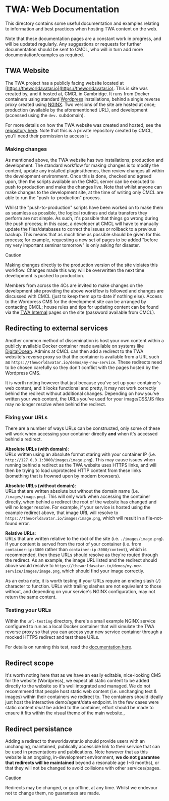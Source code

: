 # TWA: Web Documentation

This directory contains some useful documentation and examples relating to information and best practices when hosting TWA content on the web.

Note that these documentation pages are a constant work in progress, and will be updated regularly. Any suggestions or requests for further documentation should be sent to CMCL, who will in turn add more documentation/examples as required.

## TWA Website

The TWA project has a publicly facing website located at [https://theworldavatar.io](https://theworldavatar.io). This is site was created by, and it hosted at, CMCL in Cambridge. It runs from Docker containers using standard [Wordpress](https://wordpress.com/) installations, behind a single reverse proxy created using [NGINX](https://www.nginx.com/). Two versions of the site are hosted at once; production (available by the aforementioned URL), and development (accessed using the `dev.` subdomain).

<!-- markdown-link-check-disable-next-line -->
For more details on how the TWA website was created and hosted, see the [repository here](https://github.com/cmcl-io/theworldavatar.io). Note that this is a private repository created by CMCL, you'll need their permission to access it.

### Making changes

As mentioned above, the TWA website has two installations; production and development. The standard workflow for making changes is to modify the content, update any installed plugins/themes, then review changes all within the development environment. Once this is done, checked and agreed upon, then the scripts available on the CMCL server can be executed to push to production and make the changes live. Note that whilst anyone can make changes to the development site, at the time of writing only CMCL are able to run the "push-to-production" process.

Whilst the "push-to-production" scripts have been worked on to make them as seamless as possible, the logical routines and data transfers they perform are not simple. As such, it's possible that things go wrong during the push process; in this case, a developer at CMCL will have to manually update the files/databases to correct the issues or rollback to a previous backup. This means that as much time as possible should be given for this process; for example, requesting a new set of pages to be added "before my very important seminar tomorrow" is only asking for disaster.

> [!CAUTION]
> Making changes directly to the production version of the site violates this workflow. Changes made this way will be overwritten the next time development is pushed to production.

Members from across the 4Cs are invited to make changes on the development site providing the above workflow is followed and changes are discussed with CMCL (just to keep them up to date if nothing else). Access to the Wordpress CMS for the development site can be arranged by contacting CMCL; house rules and tips for updating content can be found via the [TWA Internal](https://theworldavatar.io/internal) pages on the site (password available from CMCL).

## Redirecting to external services

Another common method of dissemination is host your own content within a publicly available Docker container made available on systems like [DigitalOcean](https://www.digitalocean.com/). Admins at CMCL can then add a redirect to the TWA website's reverse proxy so that the container is available from a URL such as `https://theworldavatar.io/demos/my-new-service`. These redirects need to be chosen carefully so they don't conflict with the pages hosted by the Wordpress CMS.

It is worth noting however that just because you've set up your container's web content, and it looks functional and pretty, it may not work correctly behind the redirect without additional changes. Depending on how you've written your web content, the URLs you've used for your image/CSS/JS files may no longer resolve when behind the redirect.

### Fixing your URLs

There are a number of ways URLs can be constructed, only some of these will work when accessing your container directly **and** when it's accessed behind a redirect.

**Absolute URLs (with domain)**:<br/>
URLs written using an absolute format staring with your container IP (i.e. `http://127.0.0.1:3000/images/image.png`). This may cause issues when running behind a redirect as the TWA website uses HTTPS links, and will then be trying to load unprotected HTTP content from these links (something that is frowned upon by modern browsers).

**Absolute URLs (without domain)**:<br/>
URLs that are written absolute but without the domain name (i.e. `/images/image.png`). This will only work when accessing the container directly, when behind a redirect the root of the website has changed and will no longer resolve. For example, if your service is hosted using the example redirect above, that image URL will resolve to `https://theworldavatar.io/images/image.png`, which will result in a file-not-found error.

**Relative URLs**:<br/>
URLs that are written relative to the root of the site (i.e. `./images/image.png`). If your content is served from the root of your container (i.e. from `container-ip:3000` rather than `container-ip:3000/content`), which is recommended, then these URLs should resolve as they're routed through the redirect. As an example, the image URL listed and the redirect should above would resolve to `https://theworldavatar.io/demos/my-new-service/images/image.png`, which should find your image correctly.

As an extra note, it is worth testing if your URLs require an ending slash (`/`) character to function. URLs with trailing slashes are not equivalent to those without, and depending on your service's NGINX configuration, may not return the same content.

### Testing your URLs

Within the `url-testing` directory, there's a small example NGINX service configured to run as a local Docker container that will simulate the TWA reverse proxy so that you can access your new service container through a mocked HTTPS redirect and test these URLs.

For details on running this test, read the [documentation here](./url-testing).

## Redirect scope

It's worth noting here that as we have an easily editable, nice-looking CMS for the website (Wordpress), we expect all static content to be added directly to the website so it's well integrated and managed. We do not recommmend that people host static web content (i.e. unchanging text & images) within their containers we redirect to. The containers should ideally just host the interactive demo/agent/data endpoint. In the few cases were static content _must_ be added to the container, effort should be made to ensure it fits within the visual theme of the main website.,

## Redirect persistance

Adding a redirect to theworldavatar.io should provide users with an unchanging, maintained, publically accessible link to their service that can be used in presentations and publications. Note however that as this website is an ongoing, in-development environment, **we do not guarantee that redirects will be maintained** beyond a resonable age (~6 months), or that they will not be changed to avoid collisions with other services/pages.

> [!CAUTION]
> Redirects may be changed, or go offline, at any time. Whilst we endevour not to change them, no guarantees are made. 

